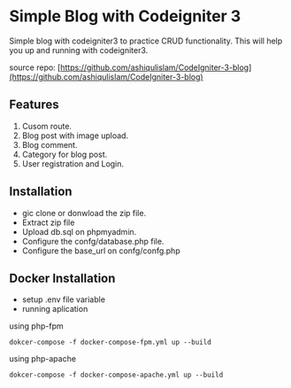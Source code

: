 # Simple Blog with Codeigniter 3
Simple blog with codeigniter3 to practice CRUD functionality. This will help you up and running with codeigniter3.

source repo: [https://github.com/ashiqulislam/CodeIgniter-3-blog](https://github.com/ashiqulislam/CodeIgniter-3-blog)

## Features
1. Cusom route.
2. Blog post with image upload.
3. Blog comment.
4. Category for blog post.
5. User registration and Login.

## Installation
- gic clone or donwload the zip file.
- Extract zip file
- Upload db.sql on phpmyadmin.
- Configure the confg/database.php file.
- Configure the base_url on confg/confg.php 

## Docker Installation
- setup .env file variable
- running aplication

using php-fpm
```
dokcer-compose -f docker-compose-fpm.yml up --build
```

using php-apache
```
dokcer-compose -f docker-compose-apache.yml up --build
```
